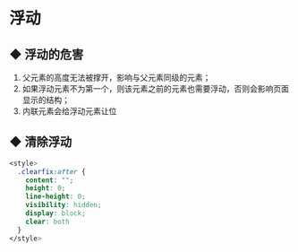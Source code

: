 # 浮动
## ◆ 浮动的危害
1. 父元素的高度无法被撑开，影响与父元素同级的元素；
2. 如果浮动元素不为第一个，则该元素之前的元素也需要浮动，否则会影响页面显示的结构；
3. 内联元素会给浮动元素让位

## ◆ 清除浮动
```css
<style>
  .clearfix:after {
    content: "";
    height: 0;
    line-height: 0;
    visibility: hidden;
    display: block;
    clear: both
  }
</style>
```
